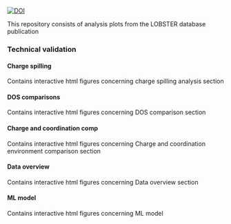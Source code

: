 [![DOI](https://zenodo.org/badge/621807112.svg)](https://zenodo.org/badge/latestdoi/621807112)

This repository consists of analysis plots from the LOBSTER database publication 


### Technical validation

#### Charge spilling
Contains interactive html figures concerning charge spilling analysis section

#### DOS comparisons
Contains interactive html figures concerning DOS comparison section

#### Charge and coordination comp
Contains interactive html figures concerning  Charge and coordination environment comparison section

#### Data overview
Contains interactive html figures concerning Data overview section

#### ML model
Contains interactive html figures concerning ML model 

